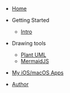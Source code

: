 - [Home](/)

- Getting Started

  - [Intro](/getting-started/intro.md)

- Drawing tools

  - [Plant UML](/graphs/plantuml.md)
  - [MermaidJS](/graphs/mermaid_js.md)

- [My iOS/macOS Apps](https://apps.apple.com/us/developer/ezequiel-leonardo-aceto/id373296284)
- [Author](https://github.com/eaceto)
